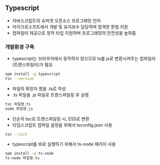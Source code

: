 ## Typescript
- 자바스크립트의 슈퍼셋 오픈소스 프로그래밍 언어
- 마이크로소프트에서 개발 및 유지보수 담당하며 엄격한 문법 지원
- 컴파일러 제공으로 정적 타입 지원하며 프로그래밍의 안전성을 높여줌

### 개발환경 구축
- typescript는 브라우저에서 동작하지 않으므로 ts를 js로 변환시켜주는 컴파일러(트랜스파일러)가 필요

```bash
npm install -g typescript
tsc --version
```

- 파일의 확장자 명을 .ts로 작성
- .ts 파일을 .js 파일로 트랜스파일링 후 실행

```bash
tsc 파일명.ts
node 파일명.js
```

- 단순히 tsc로 트랜스파일링 시, ES5로 변환
- 타입스크립트 컴파일 설정을 위해서 tsconfig.json 사용 

```bash
tsc --init
```

- typescript를 바로 실행하기 위해서 ts-node 패키지 사용

```bash
npm install -g ts-node
ts-node 파일명.ts
```